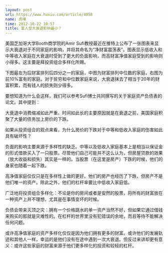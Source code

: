 ```yaml
---
layout: post
url: https://www.huxiu.com/article/4958
name: 虎嗅
time: 2012-10-22 10:57
title: 富人受大衰退影响最小？
---
```

美国芝加哥大学Booth商学院的Amir Sufi教授最近在推特上公布了一张图表来显示大衰退对于不同家庭的影响，并将其命名为“净财富震荡表”。图表显示低收入和中等收入家庭在大衰退时受到了更大的负面影响，而高财富净值家庭受到的影响则小得多。这主要是拜投资组合多样化所赐。

下图最左为后财富排列后四分之一的家庭，中图为财富排列中位数的家庭，右图为前10%富有的家庭。对于贫穷和中位数家庭来说，大衰退抹去了相当于20年的财富积累，而有钱人的损失则少得多。

要想知道为什么会这样，我们可以参考Sufi博士共同撰写的关于家庭资产负债表的论文。其中提到：

大衰退中消费缩减如此严重、时间如此长的主要原因就是在衰退之前，美国家庭积聚了大量的债务加上房价的下跌。

如果从投资组合的观点来看，为什么房价的下跌对于中等和低收入家庭的伤害如此具有破坏性？

负面的影响主要来源于多样性的缺乏。中等以及低收入家庭基本上是相当以保证金的形式借款买入了一只股票。尽管他们自己可能并不这么认为，但房屋贷款的效果（放大收益和损失）其实是一样的。当股票（在这里是房产）下跌的时候，他们的身家也随着一起下跌。

高净值家庭仅仅只是在多样性上做的更好。他们的房产也经历了下跌，但房产不是他们唯一的资产。除此之外，他们的杠杆率要比中低收入家庭低。

广泛地将投资组合多样化：不论是你的房间或者是安然的股票，将所有的财富放在一种资产上并不理想，尤其是在事情变坏的时候。

负债会带来灭顶之灾：拥有一个价格跳水的单一资产当然不好，但如果它通过借钱来购买的那就是灾难性的。在杠杆的世界里没有犯错误的余地，而且等待不能解决任何问题。

或许高净值家庭的资产多样化仅仅是因为他们拥有更多的财富。或许他们的发展轨迹和其他人一样，幸运的是他们没有在途中遇到一次大衰退。但反过来讲却更有意义：或许这些家庭的财富来源于他们更多样化的投资和较轻的杠杆。

